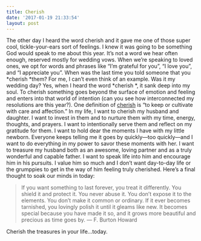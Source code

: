 ```yaml
---
title: Cherish
date: '2017-01-19 21:33:54'
layout: post
---
```

The other day I heard the word cherish and it gave me one of those super cool, tickle-your-ears sort of feelings. I knew it was going to be something God would speak to me about this year. It’s not a word we hear often enough, reserved mostly for wedding vows. When we’re speaking to loved ones, we opt for words and phrases like “I’m grateful for you”, “I love you”, and “I appreciate you”. When was the last time you told someone that you *cherish *them? For me, I can’t even think of an example. Was it my wedding day? Yes, when I heard the word *cherish *, it sank deep into my soul. 
To cherish something goes beyond the surface of emotion and feeling and enters into that world of intention (can you see how interconnected my resolutions are this year?). One definition of [cherish](https://www.merriam-webster.com/dictionary/cherish) is “to keep or cultivate with care and affection.” In my life, I want to cherish my husband and daughter. I want to invest in them and to nurture them with my time, energy, thoughts, and prayers. I want to intentionally serve them and reflect on my gratitude for them. I want to hold dear the moments I have with my little newborn. Everyone keeps telling me it goes by quickly—too quickly—and I want to do everything in my power to savor these moments with her. I want to treasure my husband both as an awesome, loving partner and as a truly wonderful and capable father. I want to speak life into him and encourage him in his pursuits. I value him so much and I don’t want day-to-day life or the grumppies to get in the way of him feeling truly cherished. 
Here’s a final thought to soak our minds in today: 
> If you want something to last forever, you treat it differently. You shield it and protect it. You never abuse it. You don’t expose it to the elements. You don’t make it common or ordinary. If it ever becomes tarnished, you lovingly polish it until it gleams like new. It becomes special because you have made it so, and it grows more beautiful and precious as time goes by.
> ― F. Burton Howard


Cherish the treasures in your life…today. 